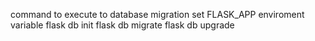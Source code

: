 command to execute to database migration
set FLASK_APP enviroment variable
flask db init
flask db migrate
flask db upgrade
